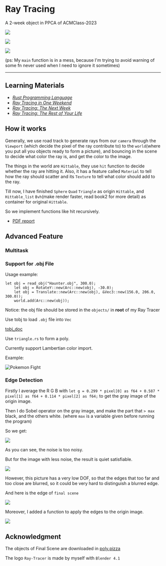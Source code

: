 # Ray Tracing

A 2-week object in PPCA of ACMClass-2023

![](images/Final.jpg)

![](images/Book1Final.jpg)

![](images/Book2Final.jpg)

(ps: My `main` function is in a mess, because I'm trying to avoid warning of some fn never used when I need to ignore it sometimes)

---

## Learning Materials

- [*Rust Programming Language*](https://doc.rust-lang.org/book/title-page.html)
- [_Ray Tracing in One Weekend_](https://raytracing.github.io/books/RayTracingInOneWeekend.html)
- [_Ray Tracing: The Next Week_](https://raytracing.github.io/books/RayTracingTheNextWeek.html)
- [_Ray Tracing: The Rest of Your Life_](https://raytracing.github.io/books/RayTracingTheRestOfYourLife.html)

## How it works

Generally, we use road track to generate rays from our `camera` through the `Viewport` (which decide the pixel of the ray contribute to) to the `world`(where you put all you objects ready to form a picture), and bouncing in the scene to decide what color the ray is, and get the color to the image.

The things in the world are `Hittable`, they use `hit` function to decide whether the ray are hitting it. Also, it has a feature called `Material` to tell how the ray should scatter and its `Texture` to tell what color should add to the ray.

Till now, I have finished `Sphere` `Quad` `Triangle` as origin `Hittable`, and `Hittable_list` `Bvh`(make render faster, read book2 for more detail) as container for original `Hittable`.

So we implement functions like hit recursively.

- [PDF report](PDF_Report.md)

## Advanced Feature

### Multitask

### Support for .obj File

Usage example:

```
let obj = read_obj("Haunter.obj", 300.0);
    let obj = RotateY::new(Arc::new(obj), -30.0);
    let obj = Translate::new(Arc::new(obj), &Vec3::new(156.0, 206.0, 300.0));
    world.add(Arc::new(obj));
```

Notice: the obj file should be stored in the `objects/` in **root** of my Ray Tracer

Use tobj to load `.obj` file into `Vec`

[tobj_doc](https://docs.rs/tobj/latest/tobj/)

Use `triangle.rs` to form a poly.

Currently support Lambertian color import.

Example:

![Pokemon Fight](images/PokemonFight.jpg)

### Edge Detection

Firstly I average the R G B with
`let g = 0.299 * pixel[0] as f64 + 0.587 * pixel[1] as f64 + 0.114 * pixel[2] as f64;`
to get the gray image of the origin image.

Then I do Sobel operator on the gray image, and make the part that `> max` black, and the others white. (where `max` is a variable given before running the program)

So we get:

![](images/Edge.jpg)

As you can see, the noise is too noisy.

But for the image with less noise, the result is quiet satisfiable.

![](images/Edge1.jpg)

However, this picture has a very low DOF, so that the edges that too far and too close are blurred, so it could be very hard to distinguish a blurred edge.

And here is the edge of `final scene`

![](images/Edge2.jpg)

Moreover, I added a function to apply the edges to the origin image.

![](images/Edge3.jpg)

## Acknowledgment

The objects of Final Scene are downloaded in [poly.pizza](https://poly.pizza/)

The logo `Ray-Tracer` is made by myself with `Blender 4.1`